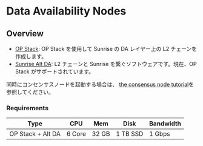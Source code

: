 # Data Availability Nodes

## Overview

- [OP Stack](https://docs.sunriselayer.io/run-a-sunrise-node/types/data-availability/optimism): OP Stack を使用して Sunrise の DA レイヤー上の L2 チェーンを作成します。
- [Sunrise Alt DA](https://docs.sunriselayer.io/run-a-sunrise-node/types/data-availability/alt-da): L2 チェーンと Sunrise を繋ぐソフトウェアです。現在、OP Stack がサポートされています。

同時にコンセンサスノードを起動する場合は、 [the consensus node tutorial](../consensus/README.md)を参照してください。

### Requirements

| Type              | CPU    | Mem   | Disk     | Bandwidth |
| ----------------- | ------ | ----- | -------- | --------- |
| OP Stack + Alt DA | 6 Core | 32 GB | 1 TB SSD | 1 Gbps    |
